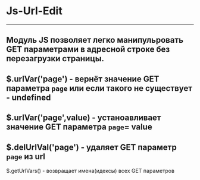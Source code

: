 # Js-Url-Edit
----------------------------------
Модуль JS позволяет легко манипульровать GET параметрами в адресной строке без перезагрузки страницы.
----------------------------------
$.urlVar('page')        - вернёт значение GET параметра `page` или если такого не существует - undefined
----------------------------------
$.urlVar('page',value)  - устаноавливает значение GET параметра `page`= value
----------------------------------
$.delUrlVal('page')     - удаляет GET параметр `page` из url
----------------------------------
$.getUrlVars()          - возвращает имена(идексы) всех GET параметров
